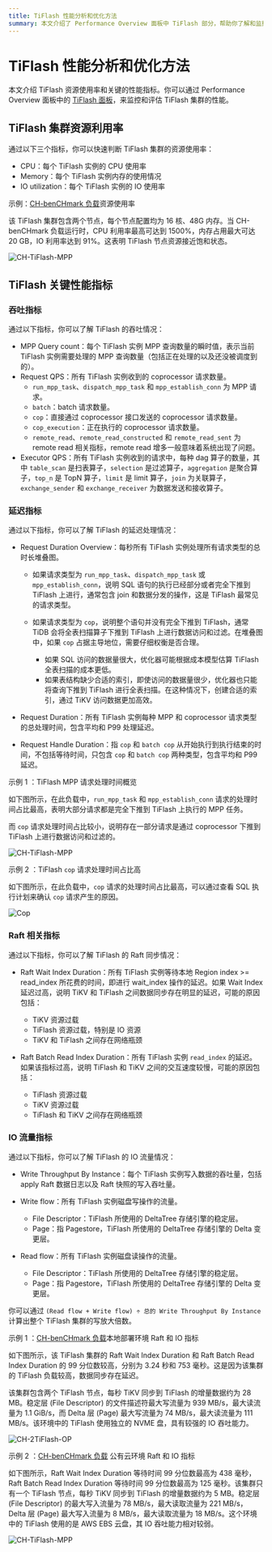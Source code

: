 ```yaml
---
title: TiFlash 性能分析和优化方法
summary: 本文介绍了 Performance Overview 面板中 TiFlash 部分，帮助你了解和监控 TiFlash 的工作负载。
---
```


# TiFlash 性能分析和优化方法

本文介绍 TiFlash 资源使用率和关键的性能指标。你可以通过 Performance Overview 面板中的 [TiFlash 面板](/grafana-performance-overview-dashboard.md#tiflash)，来监控和评估 TiFlash 集群的性能。

## TiFlash 集群资源利用率

通过以下三个指标，你可以快速判断 TiFlash 集群的资源使用率：

- CPU：每个 TiFlash 实例的 CPU 使用率
- Memory：每个 TiFlash 实例内存的使用情况
- IO utilization：每个 TiFlash 实例的 IO 使用率

示例：[CH-benCHmark 负载](/benchmark/benchmark-tidb-using-ch.md)资源使用率

该 TiFlash 集群包含两个节点，每个节点配置均为 16 核、48G 内存。当 CH-benCHmark 负载运行时，CPU 利用率最高可达到 1500%，内存占用最大可达 20 GB，IO 利用率达到 91%。这表明 TiFlash 节点资源接近饱和状态。

![CH-TiFlash-MPP](https://download.pingcap.com/images/docs-cn/performance/tiflash/tiflash-resource-usage.png) 

## TiFlash 关键性能指标

### 吞吐指标

通过以下指标，你可以了解 TiFlash 的吞吐情况：

- MPP Query count：每个 TiFlash 实例 MPP 查询数量的瞬时值，表示当前 TiFlash 实例需要处理的 MPP 查询数量（包括正在处理的以及还没被调度到的）。
- Request QPS：所有 TiFlash 实例收到的 coprocessor 请求数量。
    - `run_mpp_task`、`dispatch_mpp_task` 和 `mpp_establish_conn` 为 MPP 请求。
    - `batch`：batch 请求数量。
    - `cop`：直接通过 coprocessor 接口发送的 coprocessor 请求数量。
    - `cop_execution`：正在执行的 coprocessor 请求数量。
    - `remote_read`、`remote_read_constructed` 和 `remote_read_sent` 为 remote read 相关指标，remote read 增多一般意味着系统出现了问题。
- Executor QPS：所有 TiFlash 实例收到的请求中，每种 dag 算子的数量，其中 `table_scan` 是扫表算子，`selection` 是过滤算子，`aggregation` 是聚合算子，`top_n` 是 TopN 算子，`limit` 是 limit 算子，`join` 为关联算子，`exchange_sender` 和 `exchange_receiver` 为数据发送和接收算子。

### 延迟指标

通过以下指标，你可以了解 TiFlash 的延迟处理情况：

- Request Duration Overview：每秒所有 TiFlash 实例处理所有请求类型的总时长堆叠图。

    - 如果请求类型为 `run_mpp_task`、`dispatch_mpp_task` 或 `mpp_establish_conn`，说明 SQL 语句的执行已经部分或者完全下推到 TiFlash 上进行，通常包含 join 和数据分发的操作，这是 TiFlash 最常见的请求类型。
    - 如果请求类型为 `cop`，说明整个语句并没有完全下推到 TiFlash，通常 TiDB 会将全表扫描算子下推到 TiFlash 上进行数据访问和过滤。在堆叠图中，如果 `cop` 占据主导地位，需要仔细权衡是否合理。

        - 如果 SQL 访问的数据量很大，优化器可能根据成本模型估算 TiFlash 全表扫描的成本更低。
        - 如果表结构缺少合适的索引，即使访问的数据量很少，优化器也只能将查询下推到 TiFlash 进行全表扫描。在这种情况下，创建合适的索引，通过 TiKV 访问数据更加高效。

- Request Duration：所有 TiFlash 实例每种 MPP 和 coprocessor 请求类型的总处理时间，包含平均和 P99 处理延迟。
- Request Handle Duration：指 `cop` 和 `batch cop` 从开始执行到执行结束的时间，不包括等待时间，只包含 `cop` 和 `batch cop` 两种类型，包含平均和 P99 延迟。

示例 1 ：TiFlash MPP 请求处理时间概览

如下图所示，在此负载中，`run_mpp_task` 和 `mpp_establish_conn` 请求的处理时间占比最高，表明大部分请求都是完全下推到 TiFlash 上执行的 MPP 任务。

而 `cop` 请求处理时间占比较小，说明存在一部分请求是通过 coprocessor 下推到 TiFlash 上进行数据访问和过滤的。

![CH-TiFlash-MPP](https://download.pingcap.com/images/docs-cn/performance/tiflash/ch-2tiflash-op.png)

示例 2 ：TiFlash `cop` 请求处理时间占比高

如下图所示，在此负载中，`cop` 请求的处理时间占比最高，可以通过查看 SQL 执行计划来确认 `cop` 请求产生的原因。

![Cop](https://download.pingcap.com/images/docs-cn/performance/tiflash/tiflash_request_duration_by_type.png)

### Raft 相关指标

通过以下指标，你可以了解 TiFlash 的 Raft 同步情况：

- Raft Wait Index Duration：所有 TiFlash 实例等待本地 Region index >= read_index 所花费的时间，即进行 wait_index 操作的延迟。如果 Wait Index 延迟过高，说明 TiKV 和 TiFlash 之间数据同步存在明显的延迟，可能的原因包括：

    - TiKV 资源过载
    - TiFlash 资源过载，特别是 IO 资源
    - TiKV 和 TiFlash 之间存在网络瓶颈

- Raft Batch Read Index Duration：所有 TiFlash 实例 `read_index` 的延迟。如果该指标过高，说明 TiFlash 和 TiKV 之间的交互速度较慢，可能的原因包括：

    - TiFlash 资源过载
    - TiKV 资源过载
    - TiFlash 和 TiKV 之间存在网络瓶颈

### IO 流量指标

通过以下指标，你可以了解 TiFlash 的 IO 流量情况：

- Write Throughput By Instance：每个 TiFlash 实例写入数据的吞吐量，包括 apply Raft 数据日志以及 Raft 快照的写入吞吐量。
- Write flow：所有 TiFlash 实例磁盘写操作的流量。

    - File Descriptor：TiFlash 所使用的 DeltaTree 存储引擎的稳定层。
    - Page：指 Pagestore，TiFlash 所使用的 DeltaTree 存储引擎的 Delta 变更层。

- Read flow：所有 TiFlash 实例磁盘读操作的流量。

    - File Descriptor：TiFlash 所使用的 DeltaTree 存储引擎的稳定层。
    - Page：指 Pagestore，TiFlash 所使用的 DeltaTree 存储引擎的 Delta 变更层。

你可以通过 `(Read flow + Write flow) ÷ 总的 Write Throughput By Instance` 计算出整个 TiFlash 集群的写放大倍数。

示例 1 ：[CH-benCHmark 负载](/benchmark/benchmark-tidb-using-ch.md)本地部署环境 Raft 和 IO 指标

如下图所示，该 TiFlash 集群的 Raft Wait Index Duration 和 Raft Batch Read Index Duration 的 99 分位数较高，分别为 3.24 秒和 753 毫秒。这是因为该集群的 TiFlash 负载较高，数据同步存在延迟。

该集群包含两个 TiFlash 节点，每秒 TiKV 同步到 TiFlash 的增量数据约为 28 MB。稳定层 (File Descriptor) 的文件描述符最大写流量为 939 MB/s，最大读流量为 1.1 GiB/s，而 Delta 层 (Page) 最大写流量为 74 MB/s，最大读流量为 111 MB/s。该环境中的 TiFlash 使用独立的 NVME 盘，具有较强的 IO 吞吐能力。

![CH-2TiFlash-OP](https://download.pingcap.com/images/docs-cn/performance/tiflash/ch-2tiflash-raft-io-flow.png)

示例 2 ：[CH-benCHmark 负载](/benchmark/benchmark-tidb-using-ch.md) 公有云环境 Raft 和 IO 指标

如下图所示，Raft Wait Index Duration 等待时间 99 分位数最高为 438 毫秒，Raft Batch Read Index Duration 等待时间 99 分位数最高为 125 毫秒。该集群只有一个 TiFlash 节点，每秒 TiKV 同步到 TiFlash 的增量数据约为 5 MB。稳定层 (File Descriptor) 的最大写入流量为 78 MB/s，最大读取流量为 221 MB/s，Delta 层 (Page) 最大写入流量为 8 MB/s，最大读取流量为 18 MB/s。这个环境中的 TiFlash 使用的是 AWS EBS 云盘，其 IO 吞吐能力相对较弱。

![CH-TiFlash-MPP](https://download.pingcap.com/images/docs-cn/performance/tiflash/ch-1tiflash-raft-io-flow-cloud.png)